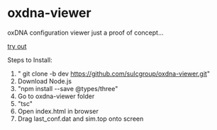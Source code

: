 # oxdna-viewer
oxDNA configuration viewer 
just a proof of concept...

[try out](https://sulcgroup.github.io/oxdna-viewer/)

Steps to Install:
1) " git clone -b dev https://github.com/sulcgroup/oxdna-viewer.git"
2) Download Node.js
3) "npm install --save @types/three"
4) Go to oxdna-viewer folder
5) "tsc"
6) Open index.html in browser
7) Drag last_conf.dat and sim.top onto screen
